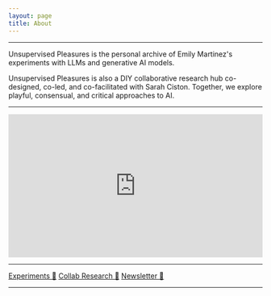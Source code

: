 ```yaml
---
layout: page
title: About
---
```


<hr/>

Unsupervised Pleasures is the personal archive of Emily Martinez's experiments with LLMs and generative AI models. 

Unsupervised Pleasures is also a DIY collaborative research hub co-designed, co-led, and co-facilitated with Sarah Ciston. Together, we explore playful, consensual, and critical approaches to AI.

<hr/>

<div class="mt-1">
  <div style="padding:56.25% 0 0 0;position:relative;"><iframe src="https://player.vimeo.com/video/766291539?h=4e73ace470&badge=0&autopause=0&player_id=0&app_id=58479&title=0&byline=0&portrait=0" frameborder="0" allow="autoplay; fullscreen; picture-in-picture" allowfullscreen style="position:absolute;top:0;left:0;width:100%;height:100%;" title="Year of Revelation _ Forget Dreams"></iframe></div><script src="https://player.vimeo.com/api/player.js"></script>
</div>


<hr/>
<a class="btn btn-primary mb-1" href="/texts">Experiments 🐓</a>
<a class="btn btn-primary mb-1" href="/research">Collab Research 🦀</a>
<a class="btn btn-primary" data-eo-form-toggle-id="5f44c8c5-c5c0-11ec-9258-0241b9615763" href="#">Newsletter 🐠</a>

<hr/>
